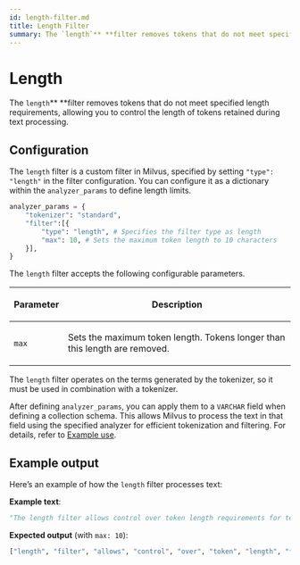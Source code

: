 ```yaml
---
id: length-filter.md
title: Length​ Filter
summary: The `length`** **filter removes tokens that do not meet specified length requirements, allowing you to control the length of tokens retained during text processing.​
---
```


# Length​

The `length`** **filter removes tokens that do not meet specified length requirements, allowing you to control the length of tokens retained during text processing.​

## Configuration

The `length` filter is a custom filter in Milvus, specified by setting `"type": "length"` in the filter configuration. You can configure it as a dictionary within the `analyzer_params` to define length limits.​

```Python
analyzer_params = {​
    "tokenizer": "standard",​
    "filter":[{​
        "type": "length", # Specifies the filter type as length​
        "max": 10, # Sets the maximum token length to 10 characters​
    }],​
}​
```

The `length` filter accepts the following configurable parameters.​

<table data-block-token="A4b8dsBito2lFHxJ9dxck6M5nJv"><thead><tr><th data-block-token="JXZbdUMSyoJb5ZxhdLGcxGE2nEh" colspan="1" rowspan="1"><p data-block-token="Id41dwlZjoLnGCxWpKJcDg0Hnyf">Parameter​</p>

</th><th data-block-token="MvZqdxMSxowjEBxCQNzcxS8TnVd" colspan="1" rowspan="1"><p data-block-token="OsHjdVSvKodZ5Ox3U1KcXbYQnBc">Description​</p>

</th></tr></thead><tbody><tr><td data-block-token="ZuZEdNiHIotOFTx3m9QcTPnWnle" colspan="1" rowspan="1"><p data-block-token="Dszdd3IDdowj5bxJyJhcP19tnng"><code>max</code>​</p>

</td><td data-block-token="Fx30ddBWYoyRhmxK34Kcgn1Ynjb" colspan="1" rowspan="1"><p data-block-token="MizvdmrQ2oycDjxNYrXcWqFtnXb">Sets the maximum token length. Tokens longer than this length are removed.​</p>

</td></tr></tbody></table>

The `length` filter operates on the terms generated by the tokenizer, so it must be used in combination with a tokenizer.

After defining `analyzer_params`, you can apply them to a `VARCHAR` field when defining a collection schema. This allows Milvus to process the text in that field using the specified analyzer for efficient tokenization and filtering. For details, refer to [Example use](analyzer-overview.md).​

## Example output

Here’s an example of how the `length` filter processes text:​

**Example text**:​

```Python
"The length filter allows control over token length requirements for text processing."​
```

**Expected output** (with `max: 10`):​

```Python
["length", "filter", "allows", "control", "over", "token", "length", "for", "text"]​
```